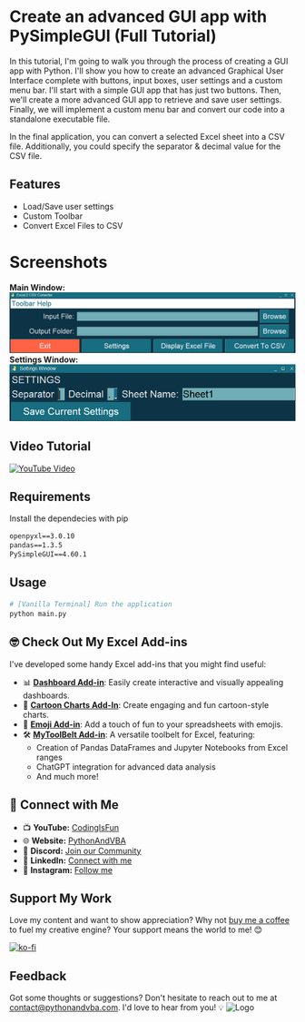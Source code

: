 
# Create an advanced GUI app with PySimpleGUI (Full Tutorial)

In this tutorial, I'm going to walk you through the process of creating a GUI app with Python. I'll show you how to create an advanced Graphical User Interface complete with buttons, input boxes, user settings and a custom menu bar. I'll start with a simple GUI app that has just two buttons. Then, we'll create a more advanced GUI app to retrieve and save user settings. Finally, we will implement a custom menu bar and convert our code into a standalone executable file.<br/>

In the final application, you can convert a selected Excel sheet into a CSV file. Additionally, you could specify the separator & decimal value for the CSV file.

## Features
- Load/Save user settings
- Custom Toolbar
- Convert Excel Files to CSV

# Screenshots
**Main Window:**
![Main Window](/main_window.jpg?raw=true "Main Window")
<br/>
**Settings Window:**
![Settings Window](/settings_window.jpg?raw=true "Settings Window")

## Video Tutorial
[![YouTube Video](https://img.youtube.com/vi/LzCfNanQ_9c/0.jpg)](https://youtu.be/LzCfNanQ_9c)

## Requirements
Install the dependecies with pip
```
openpyxl==3.0.10
pandas==1.3.5
PySimpleGUI==4.60.1
```

## Usage
```python
# [Vanilla Terminal] Run the application
python main.py
```




## 🤓 Check Out My Excel Add-ins
I've developed some handy Excel add-ins that you might find useful:

- 📊 **[Dashboard Add-in](https://pythonandvba.com/grafly)**: Easily create interactive and visually appealing dashboards.
- 🎨 **[Cartoon Charts Add-In](https://pythonandvba.com/cuteplots)**: Create engaging and fun cartoon-style charts.
- 🤪 **[Emoji Add-in](https://pythonandvba.com/emojify)**: Add a touch of fun to your spreadsheets with emojis.
- 🛠️ **[MyToolBelt Add-in](https://pythonandvba.com/mytoolbelt)**: A versatile toolbelt for Excel, featuring:
  - Creation of Pandas DataFrames and Jupyter Notebooks from Excel ranges
  - ChatGPT integration for advanced data analysis
  - And much more!



## 🤝 Connect with Me
- 📺 **YouTube:** [CodingIsFun](https://youtube.com/c/CodingIsFun)
- 🌐 **Website:** [PythonAndVBA](https://pythonandvba.com)
- 💬 **Discord:** [Join our Community](https://pythonandvba.com/discord)
- 💼 **LinkedIn:** [Connect with me](https://www.linkedin.com/in/sven-bosau/)
- 📸 **Instagram:** [Follow me](https://www.instagram.com/codingisfun_official/)

## Support My Work
Love my content and want to show appreciation? Why not [buy me a coffee](https://pythonandvba.com/coffee-donation) to fuel my creative engine? Your support means the world to me! 😊

[![ko-fi](https://ko-fi.com/img/githubbutton_sm.svg)](https://pythonandvba.com/coffee-donation)

## Feedback
Got some thoughts or suggestions? Don't hesitate to reach out to me at contact@pythonandvba.com. I'd love to hear from you! 💡
![Logo](https://www.pythonandvba.com/banner-img)
